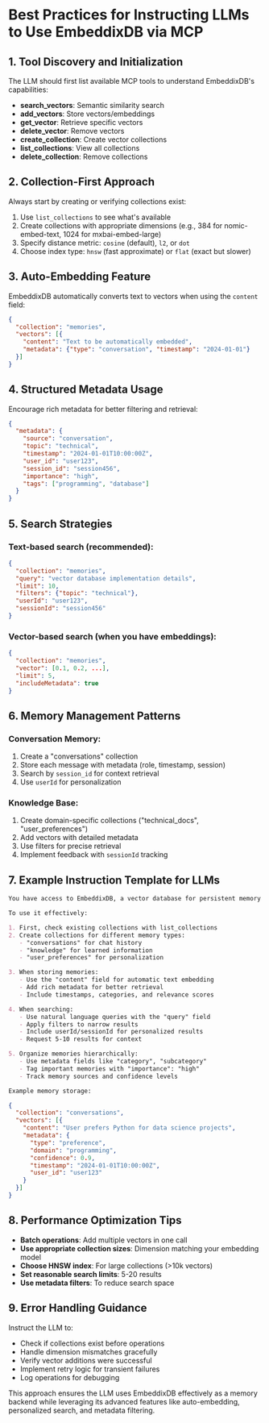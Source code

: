 # Best Practices for Instructing LLMs to Use EmbeddixDB via MCP

## 1. Tool Discovery and Initialization

The LLM should first list available MCP tools to understand EmbeddixDB's capabilities:

- **search_vectors**: Semantic similarity search
- **add_vectors**: Store vectors/embeddings
- **get_vector**: Retrieve specific vectors
- **delete_vector**: Remove vectors
- **create_collection**: Create vector collections
- **list_collections**: View all collections
- **delete_collection**: Remove collections

## 2. Collection-First Approach

Always start by creating or verifying collections exist:

1. Use `list_collections` to see what's available
2. Create collections with appropriate dimensions (e.g., 384 for nomic-embed-text, 1024 for mxbai-embed-large)
3. Specify distance metric: `cosine` (default), `l2`, or `dot`
4. Choose index type: `hnsw` (fast approximate) or `flat` (exact but slower)

## 3. Auto-Embedding Feature

EmbeddixDB automatically converts text to vectors when using the `content` field:

```json
{
  "collection": "memories",
  "vectors": [{
    "content": "Text to be automatically embedded",
    "metadata": {"type": "conversation", "timestamp": "2024-01-01"}
  }]
}
```

## 4. Structured Metadata Usage

Encourage rich metadata for better filtering and retrieval:

```json
{
  "metadata": {
    "source": "conversation",
    "topic": "technical",
    "timestamp": "2024-01-01T10:00:00Z",
    "user_id": "user123",
    "session_id": "session456",
    "importance": "high",
    "tags": ["programming", "database"]
  }
}
```

## 5. Search Strategies

### Text-based search (recommended):

```json
{
  "collection": "memories",
  "query": "vector database implementation details",
  "limit": 10,
  "filters": {"topic": "technical"},
  "userId": "user123",
  "sessionId": "session456"
}
```

### Vector-based search (when you have embeddings):

```json
{
  "collection": "memories",
  "vector": [0.1, 0.2, ...],
  "limit": 5,
  "includeMetadata": true
}
```

## 6. Memory Management Patterns

### Conversation Memory:

1. Create a "conversations" collection
2. Store each message with metadata (role, timestamp, session)
3. Search by `session_id` for context retrieval
4. Use `userId` for personalization

### Knowledge Base:

1. Create domain-specific collections ("technical_docs", "user_preferences")
2. Add vectors with detailed metadata
3. Use filters for precise retrieval
4. Implement feedback with `sessionId` tracking

## 7. Example Instruction Template for LLMs

```markdown
You have access to EmbeddixDB, a vector database for persistent memory storage.

To use it effectively:

1. First, check existing collections with list_collections
2. Create collections for different memory types:
   - "conversations" for chat history
   - "knowledge" for learned information
   - "user_preferences" for personalization

3. When storing memories:
   - Use the "content" field for automatic text embedding
   - Add rich metadata for better retrieval
   - Include timestamps, categories, and relevance scores

4. When searching:
   - Use natural language queries with the "query" field
   - Apply filters to narrow results
   - Include userId/sessionId for personalized results
   - Request 5-10 results for context

5. Organize memories hierarchically:
   - Use metadata fields like "category", "subcategory"
   - Tag important memories with "importance": "high"
   - Track memory sources and confidence levels

Example memory storage:
```

```json
{
  "collection": "conversations",
  "vectors": [{
    "content": "User prefers Python for data science projects",
    "metadata": {
      "type": "preference",
      "domain": "programming",
      "confidence": 0.9,
      "timestamp": "2024-01-01T10:00:00Z",
      "user_id": "user123"
    }
  }]
}
```

## 8. Performance Optimization Tips

- **Batch operations**: Add multiple vectors in one call
- **Use appropriate collection sizes**: Dimension matching your embedding model
- **Choose HNSW index**: For large collections (>10k vectors)
- **Set reasonable search limits**: 5-20 results
- **Use metadata filters**: To reduce search space

## 9. Error Handling Guidance

Instruct the LLM to:

- Check if collections exist before operations
- Handle dimension mismatches gracefully
- Verify vector additions were successful
- Implement retry logic for transient failures
- Log operations for debugging

This approach ensures the LLM uses EmbeddixDB effectively as a memory backend while leveraging its advanced features like auto-embedding, personalized search, and metadata filtering.